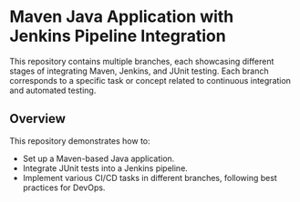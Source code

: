 # Maven Java Application with Jenkins Pipeline Integration

This repository contains multiple branches, each showcasing different stages of integrating Maven, Jenkins, and JUnit testing. Each branch corresponds to a specific task or concept related to continuous integration and automated testing.

## Overview

This repository demonstrates how to:
- Set up a Maven-based Java application.
- Integrate JUnit tests into a Jenkins pipeline.
- Implement various CI/CD tasks in different branches, following best practices for DevOps.
